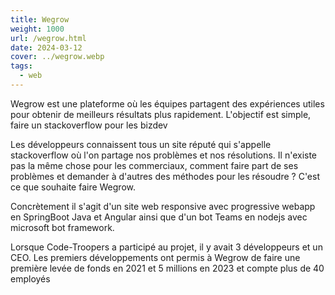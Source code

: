 ```yaml
---
title: Wegrow
weight: 1000
url: /wegrow.html
date: 2024-03-12
cover: ../wegrow.webp
tags:
  - web
---
```

Wegrow est une plateforme où les équipes partagent des expériences utiles pour obtenir de meilleurs résultats plus rapidement. L'objectif est simple, faire un stackoverflow pour les bizdev

<!--more-->

Les développeurs connaissent tous un site réputé qui s'appelle stackoverflow où l'on partage nos problèmes et nos résolutions. Il n'existe pas la même chose pour les commerciaux, comment faire part de ses problèmes et demander à d'autres des méthodes pour les résoudre ? C'est ce que souhaite faire Wegrow.

Concrètement il s'agit d'un site web responsive avec progressive webapp en SpringBoot Java et Angular ainsi que d'un bot Teams en nodejs avec microsoft bot framework.

Lorsque Code-Troopers a participé au projet, il y avait 3 développeurs et un CEO. Les premiers développements ont permis à Wegrow de faire une première levée de fonds en 2021 et 5 millions en 2023 et compte plus de 40 employés